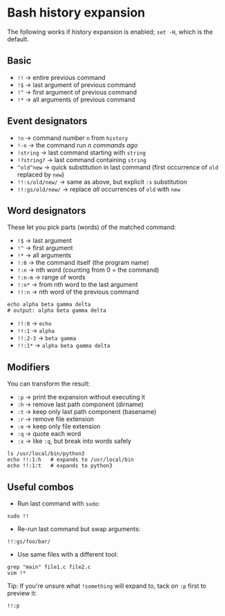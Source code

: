 # Bash history expansion

The following works if history expansion is enabled; `set -H`, which is the default.

## Basic

* `!!` -> entire previous command
* `!$` -> last argument of previous command
* `!^` -> first argument of previous command
* `!*` -> all arguments of previous command

## Event designators

* `!n` -> command number `n` from `history`
* `!-n` -> the command run *n commands ago*
* `!string` -> last command starting with `string`
* `!?string?` -> last command containing `string`
* `^old^new` -> quick substitution in last command (first occurrence of `old` replaced by `new`)
* `!!:s/old/new/` -> same as above, but explicit `:s` substitution
* `!!:gs/old/new/` -> replace *all* occurrences of `old` with `new`

## Word designators

These let you pick parts (words) of the matched command:

* `!$` -> last argument
* `!^` -> first argument
* `!*` -> all arguments
* `!:0` -> the command itself (the program name)
* `!:n` -> nth word (counting from 0 = the command)
* `!:n-m` -> range of words
* `!:n*` -> from nth word to the last argument
* `!!:n` -> nth word of the previous command

```console
echo alpha beta gamma delta
# output: alpha beta gamma delta
```

* `!!:0` -> `echo`
* `!!:1` -> `alpha`
* `!!:2-3` -> `beta gamma`
* `!!:1*` -> `alpha beta gamma delta`

## Modifiers

You can transform the result:

* `:p` -> print the expansion without executing it
* `:h` -> remove last path component (dirname)
* `:t` -> keep only last path component (basename)
* `:r` -> remove file extension
* `:e` -> keep only file extension
* `:q` -> quote each word
* `:x` -> like `:q`, but break into words safely

```console
ls /usr/local/bin/python3
echo !!:1:h   # expands to /usr/local/bin
echo !!:1:t   # expands to python3
```

## Useful combos

* Run last command with `sudo`:

```console
sudo !!
```

* Re-run last command but swap arguments:

```console
!!:gs/foo/bar/
```

* Use same files with a different tool:

```console
grep "main" file1.c file2.c
vim !*
```


Tip: If you're unsure what `!something` will expand to, tack on `:p` first to preview it:

```console
!!:p
```
